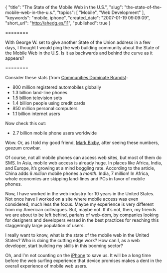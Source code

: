 {
  "title": "The State of the Mobile Web in the U.S.",
  "slug": "the-state-of-the-mobile-web-in-the-u.s.",
  "topics": [
    "Mobile",
    "Web Development"
  ],
  "keywords": "mobile, iphone",
  "created_date": "2007-01-19 09:09:09",
  "short_url": "http://ahedg.es/11",
  "published": true
}

========

With George W. set to give another State of the Union address in a few days, I thought I would ping the web building community about the State of the Mobile Web in the U.S. Is it as backwards and behind the curve as it appears?

========

Consider these stats (from <a href="http://communities-dominate.blogs.com/brands/2007/01/putting_27_bill.html">Communities Dominate Brands</a>):

<ul>
	<li>800 million registered automobiles globally</li>
	<li>1.3 billion land-line phones</li>
	<li>1.5 billion television sets</li>
	<li>1.4 billion people using credit cards</li>
	<li>850 million personal computers</li>
	<li>1.1 billion internet users</li>
</ul>

<p>Now check this out:</p>

<ul>
	<li>2.7 billion mobile phone users worldwide</li>
</ul>

<p>Wow. Or, as I told my good friend, <a href="http://markbixby.com/">Mark Bixby</a>, after seeing these numbers, geezum crowbar.</p>

<p>Of course, not all mobile phones can access web sites, but most of them do SMS. In Asia, mobile web access is already huge. In places like Africa, India, and Europe, it’s growing at a mind boggling rate. According to the article, China adds 6 <em>million</em> mobile phones a <em>month.</em> India, 7 million! In Africa, whole economies are skipping land-lines and PCs in favor of mobile phones.</p>

<p>Now, I have worked in the web industry for 10 years in the United States. Not once have I worked on a site where mobile access was even considered, much less the focus. Maybe my experience is very different from my American colleagues. But, maybe not. If it’s not, then, my friends we are about to be left behind, pariahs of web-dom, by companies looking for designers and developers versed in the best practices for reaching this staggeringly large population of users.</p>

<p>I really want to know, what is the state of the mobile web in the United States? Who is doing the cutting edge work? How can I, as a web developer, start building my skills in this booming sector?</p>

<p>Oh, and I’m not counting on the <a href="http://www.apple.com/iphone/">iPhone</a> to save us. It will be a long time before the web surfing experience that device promises makes a dent in the overall experience of mobile web users.</p>
